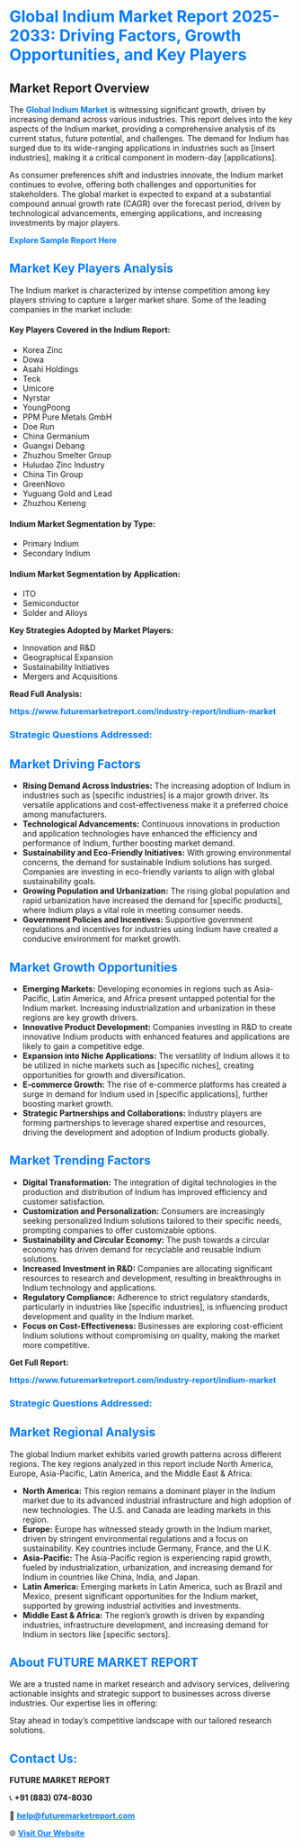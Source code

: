 <h1 style="color: #007BFF;">Global Indium Market Report 2025-2033: Driving Factors, Growth Opportunities, and Key Players</h1>

<section id="overview">
<h2>Market Report Overview</h2>
<p>The <a href="https://www.futuremarketreport.com/industry-report/indium-market" style="color: #007BFF; text-decoration: none;"><strong>Global Indium Market</strong></a> is witnessing significant growth, driven by increasing demand across various industries. This report delves into the key aspects of the Indium market, providing a comprehensive analysis of its current status, future potential, and challenges. The demand for Indium has surged due to its wide-ranging applications in industries such as [insert industries], making it a critical component in modern-day [applications].</p>
<p>As consumer preferences shift and industries innovate, the Indium market continues to evolve, offering both challenges and opportunities for stakeholders. The global market is expected to expand at a substantial compound annual growth rate (CAGR) over the forecast period, driven by technological advancements, emerging applications, and increasing investments by major players.</p>
</section>

<section id="overview">
<p><a href="https://www.futuremarketreport.com/request-sample/reportId=101446" style="color: #007BFF; text-decoration: none;"><strong>Explore Sample Report Here</strong></a></p>
</section>

<section id="key-players">
<h2 style="color: #007BFF;">Market Key Players Analysis</h2>
<p>The Indium market is characterized by intense competition among key players striving to capture a larger market share. Some of the leading companies in the market include:</p>
<h4>Key Players Covered in the Indium Report:</h4>
<ul><li>Korea Zinc</li><li>Dowa</li><li>Asahi Holdings</li><li>Teck</li><li>Umicore</li><li>Nyrstar</li><li>YoungPoong</li><li>PPM Pure Metals GmbH</li><li>Doe Run</li><li>China Germanium</li><li>Guangxi Debang</li><li>Zhuzhou Smelter Group</li><li>Huludao Zinc Industry</li><li>China Tin Group</li><li>GreenNovo</li><li>Yuguang Gold and Lead</li><li>Zhuzhou Keneng</li></ul>
<h4>Indium Market Segmentation by Type:</h4>
<ul><li>Primary Indium</li><li>Secondary Indium</li></ul>

<h4>Indium Market Segmentation by Application:</h4>
<ul><li>ITO</li><li>Semiconductor</li><li>Solder and Alloys</li></ul>
<p><strong>Key Strategies Adopted by Market Players:</strong></p>
<ul>
<li>Innovation and R&D</li>
<li>Geographical Expansion</li>
<li>Sustainability Initiatives</li>
<li>Mergers and Acquisitions</li>
</ul>
</section>

<section>
<p><strong>Read Full Analysis: </strong></p><a href="https://www.futuremarketreport.com/industry-report/indium-market" style="color: #007BFF; text-decoration: none;"><strong>https://www.futuremarketreport.com/industry-report/indium-market</strong></a>
<h3 style="color: #007BFF;">Strategic Questions Addressed:</h3>
</section>

<section id="driving-factors">
<h2 style="color: #007BFF;">Market Driving Factors</h2>
<ul>
<li><strong>Rising Demand Across Industries:</strong> The increasing adoption of Indium in industries such as [specific industries] is a major growth driver. Its versatile applications and cost-effectiveness make it a preferred choice among manufacturers.</li>
<li><strong>Technological Advancements:</strong> Continuous innovations in production and application technologies have enhanced the efficiency and performance of Indium, further boosting market demand.</li>
<li><strong>Sustainability and Eco-Friendly Initiatives:</strong> With growing environmental concerns, the demand for sustainable Indium solutions has surged. Companies are investing in eco-friendly variants to align with global sustainability goals.</li>
<li><strong>Growing Population and Urbanization:</strong> The rising global population and rapid urbanization have increased the demand for [specific products], where Indium plays a vital role in meeting consumer needs.</li>
<li><strong>Government Policies and Incentives:</strong> Supportive government regulations and incentives for industries using Indium have created a conducive environment for market growth.</li>
</ul>
</section>

<section id="growth-opportunities">
<h2 style="color: #007BFF;">Market Growth Opportunities</h2>
<ul>
<li><strong>Emerging Markets:</strong> Developing economies in regions such as Asia-Pacific, Latin America, and Africa present untapped potential for the Indium market. Increasing industrialization and urbanization in these regions are key growth drivers.</li>
<li><strong>Innovative Product Development:</strong> Companies investing in R&D to create innovative Indium products with enhanced features and applications are likely to gain a competitive edge.</li>
<li><strong>Expansion into Niche Applications:</strong> The versatility of Indium allows it to be utilized in niche markets such as [specific niches], creating opportunities for growth and diversification.</li>
<li><strong>E-commerce Growth:</strong> The rise of e-commerce platforms has created a surge in demand for Indium used in [specific applications], further boosting market growth.</li>
<li><strong>Strategic Partnerships and Collaborations:</strong> Industry players are forming partnerships to leverage shared expertise and resources, driving the development and adoption of Indium products globally.</li>
</ul>
</section>

<section id="trending-factors">
<h2 style="color: #007BFF;">Market Trending Factors</h2>
<ul>
<li><strong>Digital Transformation:</strong> The integration of digital technologies in the production and distribution of Indium has improved efficiency and customer satisfaction.</li>
<li><strong>Customization and Personalization:</strong> Consumers are increasingly seeking personalized Indium solutions tailored to their specific needs, prompting companies to offer customizable options.</li>
<li><strong>Sustainability and Circular Economy:</strong> The push towards a circular economy has driven demand for recyclable and reusable Indium solutions.</li>
<li><strong>Increased Investment in R&D:</strong> Companies are allocating significant resources to research and development, resulting in breakthroughs in Indium technology and applications.</li>
<li><strong>Regulatory Compliance:</strong> Adherence to strict regulatory standards, particularly in industries like [specific industries], is influencing product development and quality in the Indium market.</li>
<li><strong>Focus on Cost-Effectiveness:</strong> Businesses are exploring cost-efficient Indium solutions without compromising on quality, making the market more competitive.</li>
</ul>
</section>

<section>
<p><strong>Get Full Report: </strong></p><a href="https://www.futuremarketreport.com/industry-report/indium-market" style="color: #007BFF; text-decoration: none;"><strong>https://www.futuremarketreport.com/industry-report/indium-market</strong></a>
<h3 style="color: #007BFF;">Strategic Questions Addressed:</h3>
</section>


<section id="regional-analysis">
<h2 style="color: #007BFF;">Market Regional Analysis</h2>
<p>The global Indium market exhibits varied growth patterns across different regions. The key regions analyzed in this report include North America, Europe, Asia-Pacific, Latin America, and the Middle East & Africa:</p>
<ul>
<li><strong>North America:</strong> This region remains a dominant player in the Indium market due to its advanced industrial infrastructure and high adoption of new technologies. The U.S. and Canada are leading markets in this region.</li>
<li><strong>Europe:</strong> Europe has witnessed steady growth in the Indium market, driven by stringent environmental regulations and a focus on sustainability. Key countries include Germany, France, and the U.K.</li>
<li><strong>Asia-Pacific:</strong> The Asia-Pacific region is experiencing rapid growth, fueled by industrialization, urbanization, and increasing demand for Indium in countries like China, India, and Japan.</li>
<li><strong>Latin America:</strong> Emerging markets in Latin America, such as Brazil and Mexico, present significant opportunities for the Indium market, supported by growing industrial activities and investments.</li>
<li><strong>Middle East & Africa:</strong> The region’s growth is driven by expanding industries, infrastructure development, and increasing demand for Indium in sectors like [specific sectors].</li>
</ul>
</section>

<footer>
<h2 style="color: #007BFF;">About FUTURE MARKET REPORT</h2>
<p>We are a trusted name in market research and advisory services, delivering actionable insights and strategic support to businesses across diverse industries. Our expertise lies in offering:</p>

<p>Stay ahead in today’s competitive landscape with our tailored research solutions.</p>

<h2 style="color: #007BFF;">Contact Us:</h2>
<p><strong>FUTURE MARKET REPORT</strong></p>
<p>📞 <strong>+91 (883) 074-8030</strong></p>
<p>📧 <strong><a href="mailto:help@futuremarketreport.com" style="color: #007BFF;">help@futuremarketreport.com</a></strong></p>
<p>🌐 <strong><a href="https://www.futuremarketreport.com/" style="color: #007BFF;">Visit Our Website</a></strong></p>
</footer>